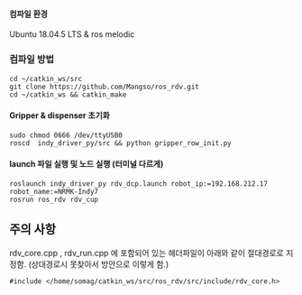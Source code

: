 #### 컴파일 환경

  Ubuntu 18.04.5 LTS & ros melodic


### 컴파일 방법

```
cd ~/catkin_ws/src
git clone https://github.com/Mangso/ros_rdv.git
cd ~/catkin_ws && catkin_make
```

#### Gripper & dispenser 초기화

```
sudo chmod 0666 /dev/ttyUSB0
roscd  indy_driver_py/src && python gripper_row_init.py
```

#### launch 파일 실행 및 노드 실행 (터미널 다르게)

```
roslaunch indy_driver_py rdv_dcp.launch robot_ip:=192.168.212.17 robot_name:=NRMK-Indy7
rosrun ros_rdv rdv_cup
```


## 주의 사항

rdv_core.cpp , rdv_run.cpp 에 포함되어 있는 헤더파일이 아래와 같이 절대경로로 지정함. 
(상대경로시 못찾아서 방안으로 이렇게 함.)

```
#include </home/somag/catkin_ws/src/ros_rdv/src/include/rdv_core.h>
```